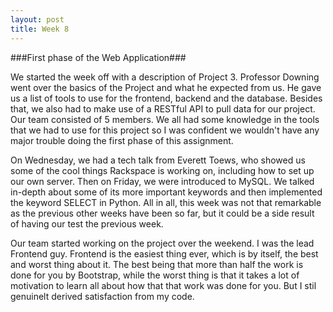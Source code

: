 ```yaml
---
layout: post
title: Week 8
---
```


###First phase of the Web Application###

We started the week off with a description of Project 3. Professor Downing went over the basics of the Project and what he expected from us. He gave us a list of tools to use for the frontend, backend and the database. Besides that, we also had to make use of a RESTful API to pull data for our project. Our team consisted of 5 members. We all had some knowledge in the tools that we had to use for this project so I was confident we wouldn't have any major trouble doing the first phase of this assignment. 

On Wednesday, we had a tech talk from Everett Toews, who showed us some of the cool things Rackspace is working on, including how to set up our own server. Then on Friday, we were introduced to MySQL. We talked in-depth about some of its more important keywords and then implemented the keyword SELECT in Python. All in all, this week was not that remarkable as the previous other weeks have been so far, but it could be a side result of having our test the previous week.

Our team started working on the project over the weekend. I was the lead Frontend guy. Frontend is the easiest thing ever, which is by itself, the best and worst thing about it. The best being that more than half the work is done for you by Bootstrap, while the worst thing is that it takes a lot of motivation to learn all about how that that work was done for you. But I stil genuinelt derived satisfaction from my code.




